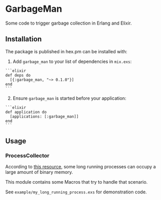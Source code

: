 # GarbageMan

Some code to trigger garbage collection in Erlang and Elixir.

## Installation

The package is published in hex.pm can be installed with:

  1. Add `garbage_man` to your list of dependencies in `mix.exs`:

    ```elixir
    def deps do
      [{:garbage_man, "~> 0.1.0"}]
    end
    ```

  2. Ensure `garbage_man` is started before your application:

    ```elixir
    def application do
      [applications: [:garbage_man]]
    end
    ```

## Usage

### ProcessCollector

According to [this resource](http://blog.bugsense.com/post/74179424069/erlang-binary-garbage-collection-a-lovehate), 
  some long running processes can occupy a large amount of binary memory.
  
This module contains some Macros that try to handle that scenario.

See `example/my_long_running_process.exs` for demonstration code.
